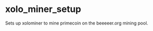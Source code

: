xolo_miner_setup
================

Sets up xolominer to mine primecoin on the beeeeer.org mining pool.
